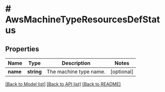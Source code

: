 # # AwsMachineTypeResourcesDefStatus

## Properties

Name | Type | Description | Notes
------------ | ------------- | ------------- | -------------
**name** | **string** | The machine type name. | [optional]

[[Back to Model list]](../../README.md#models) [[Back to API list]](../../README.md#endpoints) [[Back to README]](../../README.md)
